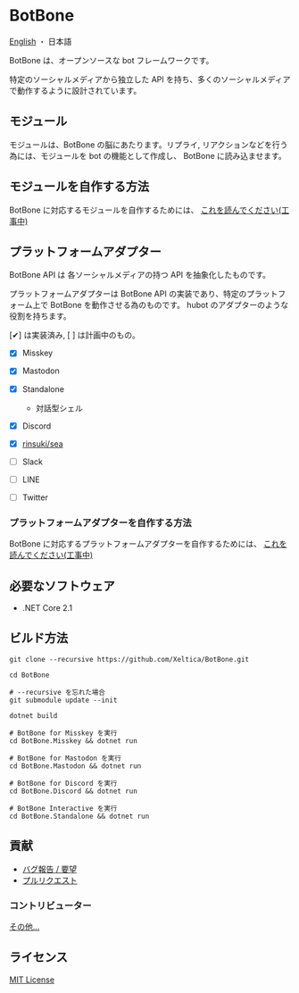 # BotBone

[English](README.md) ・ 日本語

BotBone は、オープンソースな bot フレームワークです。

特定のソーシャルメディアから独立した API を持ち、多くのソーシャルメディアで動作するように設計されています。


## モジュール

モジュールは、BotBone の脳にあたります。リプライ, リアクションなどを行う為には、モジュールを bot の機能として作成し、 BotBone に読み込ませます。

## モジュールを自作する方法

BotBone に対応するモジュールを自作するためには、 [これを読んでください(工事中)](/docs/ja/module)

## プラットフォームアダプター

BotBone API は 各ソーシャルメディアの持つ API を抽象化したものです。

プラットフォームアダプターは BotBone API の実装であり、特定のプラットフォーム上で BotBone を動作させる為のものです。 hubot のアダプターのような役割を持ちます。

[✔] は実装済み, [ ] は計画中のもの。

- [x] Misskey
- [x] Mastodon
- [x] Standalone
	- 対話型シェル
- [x] Discord
- [x] [rinsuki/sea](https://github.com/rinsuki/sea)
- [ ] Slack
- [ ] LINE
- [ ] Twitter


### プラットフォームアダプターを自作する方法

BotBone に対応するプラットフォームアダプターを自作するためには、 [これを読んでください(工事中)](/docs/ja/adapter)

## 必要なソフトウェア

- .NET Core 2.1

## ビルド方法

```shell
git clone --recursive https://github.com/Xeltica/BotBone.git

cd BotBone

# --recursive を忘れた場合
git submodule update --init

dotnet build

# BotBone for Misskey を実行
cd BotBone.Misskey && dotnet run

# BotBone for Mastodon を実行
cd BotBone.Mastodon && dotnet run

# BotBone for Discord を実行
cd BotBone.Discord && dotnet run

# BotBone Interactive を実行
cd BotBone.Standalone && dotnet run
```


## 貢献

- [バグ報告 / 要望](//github.com/xeltica/BotBone/issues/new)
- [プルリクエスト](//github.com/xeltica/BotBone/compare)

### コントリビューター

[その他...](//github.com/Xeltica/BotBone/graphs/contributors)

## ライセンス

[MIT License](LICENSE)
